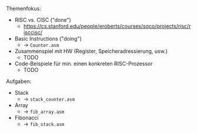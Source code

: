 Themenfokus:

- RISC vs. CISC ("done")
	- https://cs.stanford.edu/people/eroberts/courses/soco/projects/risc/risccisc/
- Basic Instructions  ("doing")
	- -> `Counter.asm`
- Zusammenspiel mit HW (Register, Speicheradressierung, usw.)
	- TODO 
- Code-Beispiele für min. einen konkreten RISC-Prozessor
	- TODO

Aufgaben:

- Stack 
	- -> `stack_counter.asm`
- Array
	- -> `fib_array.asm`
- Fibonacci
	- -> `fib_stack.asm`